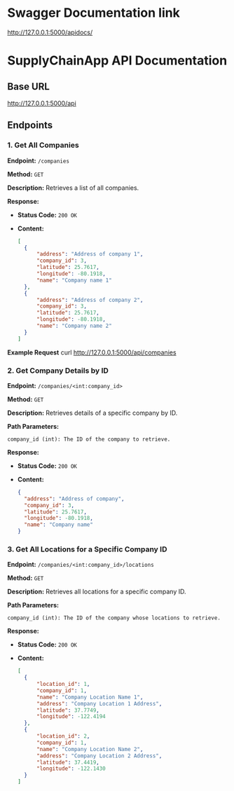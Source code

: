 # Swagger Documentation link
http://127.0.0.1:5000/apidocs/

# SupplyChainApp API Documentation

## Base URL
http://127.0.0.1:5000/api

## Endpoints

### 1. Get All Companies

**Endpoint:** `/companies`

**Method:** `GET`

**Description:** Retrieves a list of all companies.

**Response:**

- **Status Code:** `200 OK`
- **Content:**

  ```json
  [
    {
        "address": "Address of company 1",
        "company_id": 3,
        "latitude": 25.7617,
        "longitude": -80.1918,
        "name": "Company name 1"
    },
    {
        "address": "Address of company 2",
        "company_id": 3,
        "latitude": 25.7617,
        "longitude": -80.1918,
        "name": "Company name 2"
    }
  ]

**Example Request**
curl http://127.0.0.1:5000/api/companies


### 2. Get Company Details by ID

**Endpoint:** `/companies/<int:company_id>`

**Method:** `GET`

**Description:** Retrieves details of a specific company by ID.

**Path Parameters:**

	company_id (int): The ID of the company to retrieve.

**Response:**

- **Status Code:** `200 OK`
- **Content:**

  ```json
  {
    "address": "Address of company",
    "company_id": 3,
    "latitude": 25.7617,
    "longitude": -80.1918,
    "name": "Company name"
  }


### 3. Get All Locations for a Specific Company ID

**Endpoint:** `/companies/<int:company_id>/locations`

**Method:** `GET`

**Description:** Retrieves all locations for a specific company ID.

**Path Parameters:**

	company_id (int): The ID of the company whose locations to retrieve.

**Response:**

- **Status Code:** `200 OK`
- **Content:**

  ```json
  [
    {
        "location_id": 1,
        "company_id": 1,
        "name": "Company Location Name 1",
        "address": "Company Location 1 Address",
        "latitude": 37.7749,
        "longitude": -122.4194
    },
    {
        "location_id": 2,
        "company_id": 1,
        "name": "Company Location Name 2",
        "address": "Company Location 2 Address",
        "latitude": 37.4419,
        "longitude": -122.1430
    }
  ]